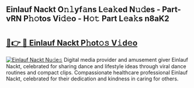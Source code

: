 ## Einlauf Nackt O𝚗𝚕yf𝚊ns L𝚎a𝚔ed N𝚞𝚍es - Part-vRN P𝚑𝚘tos Vi𝚍𝚎o - H𝚘𝚝 Part L𝚎a𝚔s n8aK2

# <h2><a href="http://kfdlvre.oniu.top/?m=Einlauf+Nackt">🔗👉 🔴 Einlauf Nackt P𝚑ot𝚘𝚜 V𝚒d𝚎o</a></h2>

[![Einlauf Nackt Nu𝚍e𝚜](https://i.imgur.com/0qMVB7G.gif)](http://kfdlvre.oniu.top/?m=Einlauf+Nackt)
Digital media provider and amusement giver Einlauf Nackt, celebrated for sharing dance and lifestyle ideas through viral dance routines and compact clips. Compassionate healthcare professional Einlauf Nackt, celebrated for their dedication and kindness in caring for others.  
